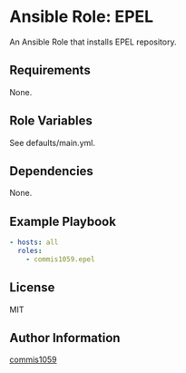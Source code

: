 Ansible Role: EPEL
=========

An Ansible Role that installs EPEL repository.

Requirements
------------

None.

Role Variables
--------------

See defaults/main.yml.

Dependencies
------------

None.

Example Playbook
----------------

```yaml
- hosts: all
  roles:
    - commis1059.epel
```

License
-------

MIT

Author Information
------------------

[commis1059](https://github.com/commis1059)
